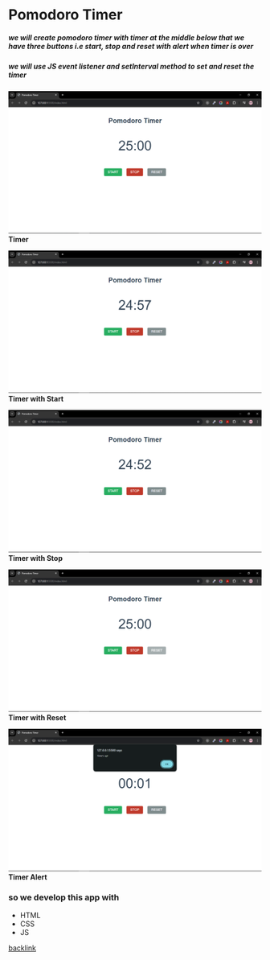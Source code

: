 # Pomodoro Timer

##### we will create pomodoro timer with timer at the middle below that we have three buttons i.e start, stop and reset with alert when timer is over

##### we will use JS event listener and setInterval method to set and reset the timer 

![Timer](../project-6/images/timer.png)
**Timer**

![Timer](../project-6/images/start.png)
**Timer with Start**

![Timer](../project-6/images/stop.png)
**Timer with Stop**

![Timer](../project-6/images/reset.png)
**Timer with Reset**

![Timer](../project-6/images/alert.png)
**Timer Alert**


### so we develop this app with
- HTML
- CSS
- JS 




[backlink](../Readme.md)
